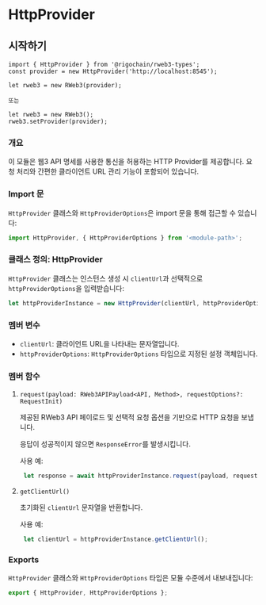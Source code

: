 # HttpProvider

## 시작하기
```Typscript
import { HttpProvider } from '@rigochain/rweb3-types';
const provider = new HttpProvider('http://localhost:8545');

let rweb3 = new RWeb3(provider);

또는

let rweb3 = new RWeb3();
rweb3.setProvider(provider);
```

### 개요

이 모듈은 웹3 API 명세를 사용한 통신을 허용하는 HTTP Provider를 제공합니다. 요청 처리와 간편한 클라이언트 URL 관리 기능이 포함되어 있습니다.

### Import 문

`HttpProvider` 클래스와 `HttpProviderOptions`은 import 문을 통해 접근할 수 있습니다:

```javascript
import HttpProvider, { HttpProviderOptions } from '<module-path>';
```

### 클래스 정의: HttpProvider

`HttpProvider` 클래스는 인스턴스 생성 시 `clientUrl`과 선택적으로 `httpProviderOptions`을 입력받습니다:

```javascript
let httpProviderInstance = new HttpProvider(clientUrl, httpProviderOptions);
```

### 멤버 변수

- `clientUrl`: 클라이언트 URL을 나타내는 문자열입니다.
- `httpProviderOptions`: `HttpProviderOptions` 타입으로 지정된 설정 객체입니다.

### 멤버 함수

1. `request(payload: RWeb3APIPayload<API, Method>, requestOptions?: RequestInit)`

   제공된 RWeb3 API 페이로드 및 선택적 요청 옵션을 기반으로 HTTP 요청을 보냅니다.

   응답이 성공적이지 않으면 `ResponseError`를 발생시킵니다.

   사용 예:

   ```javascript
    let response = await httpProviderInstance.request(payload, requestOptions);
   ```

2. `getClientUrl()`

   초기화된 `clientUrl` 문자열을 반환합니다.

   사용 예:

   ```javascript
    let clientUrl = httpProviderInstance.getClientUrl();
   ```

### Exports

`HttpProvider` 클래스와 `HttpProviderOptions` 타입은 모듈 수준에서 내보내집니다:

```javascript
export { HttpProvider, HttpProviderOptions };
```
